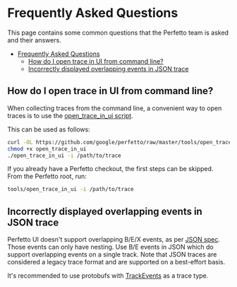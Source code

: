 # Frequently Asked Questions

This page contains some common questions that the Perfetto team is asked
and their answers.

- [Frequently Asked Questions](#frequently-asked-questions)
  - [How do I open trace in UI from command line?](#how-do-i-open-trace-in-ui-from-command-line)
  - [Incorrectly displayed overlapping events in JSON trace](#incorrectly-displayed-overlapping-events-in-json-trace)

## How do I open trace in UI from command line?

When collecting traces from the command line, a convenient way to open traces
is to use the [open\_trace\_in\_ui script](/tools/open_trace_in_ui).

This can be used as follows:

```sh
curl -OL https://github.com/google/perfetto/raw/master/tools/open_trace_in_ui
chmod +x open_trace_in_ui
./open_trace_in_ui -i /path/to/trace
```

If you already have a Perfetto checkout, the first steps can be skipped.
From the Perfetto root, run:

```sh
tools/open_trace_in_ui -i /path/to/trace
```

## Incorrectly displayed overlapping events in JSON trace

Perfetto UI doesn't support overlapping B/E/X events, as per
[JSON spec](https://docs.google.com/document/d/1CvAClvFfyA5R-PhYUmn5OOQtYMH4h6I0nSsKchNAySU/preview#heading=h.nso4gcezn7n1).
Those events can only have nesting. Use B/E events in JSON which do support overlapping events on a single track.
Note that JSON traces are considered a legacy trace format and are supported on a best-effort basis.

It's recommended to use protobufs with [TrackEvents](https://perfetto.dev/docs/instrumentation/track-events) as a trace type.
